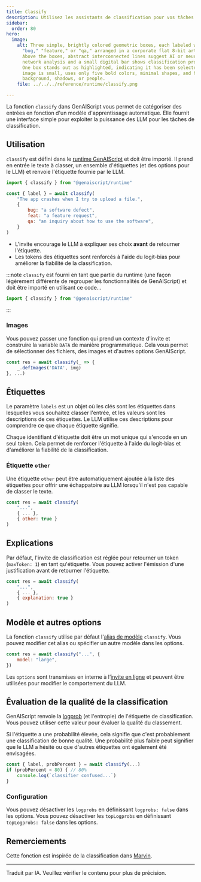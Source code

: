 ```yaml
---
title: Classify
description: Utilisez les assistants de classification pour vos tâches de classification
sidebar:
  order: 80
hero:
  image:
    alt: Three simple, brightly colored geometric boxes, each labeled with either
      "bug," "feature," or "qa," arranged in a corporate flat 8-bit art style.
      Above the boxes, abstract interconnected lines suggest AI or neural
      network analysis and a small digital bar shows classification probability.
      One box stands out as highlighted, indicating it has been selected. The
      image is small, uses only five bold colors, minimal shapes, and has no
      background, shadows, or people.
    file: ../../../reference/runtime/classify.png

---
```


La fonction `classify` dans GenAIScript vous permet de catégoriser des entrées en fonction d'un modèle d'apprentissage automatique.
Elle fournit une interface simple pour exploiter la puissance des LLM pour les tâches de classification.

## Utilisation

`classify` est défini dans le [runtime GenAIScript](../../../reference/reference/runtime/) et doit être importé. Il prend en entrée le texte à classer, un ensemble d'étiquettes (et des options pour le LLM)
et renvoie l'étiquette fournie par le LLM.

```js
import { classify } from "@genaiscript/runtime"

const { label } = await classify(
    "The app crashes when I try to upload a file.",
    {
        bug: "a software defect",
        feat: "a feature request",
        qa: "an inquiry about how to use the software",
    }
)
```

* L'invite encourage le LLM à expliquer ses choix **avant** de retourner l'étiquette.
* Les tokens des étiquettes sont renforcés à l'aide du logit-bias pour améliorer la fiabilité de la classification.

:::note
`classify` est fourni en tant que partie du runtime (une façon légèrement différente de regrouper les fonctionnalités de GenAIScript) et doit être importé en utilisant ce code...

```js
import { classify } from "@genaiscript/runtime"
```
:::

### Images

Vous pouvez passer une fonction qui prend un contexte d'invite
et construire la variable `DATA` de manière programmatique.
Cela vous permet de sélectionner des fichiers, des images et d'autres options GenAIScript.

```js
const res = await classify(_ => {
    _.defImages('DATA', img)
}, ...)
```

## Étiquettes

Le paramètre `labels` est un objet où les clés sont les étiquettes dans lesquelles vous souhaitez classer l'entrée, et les valeurs sont les descriptions de ces étiquettes. Le LLM utilise ces descriptions pour comprendre ce que chaque étiquette signifie.

Chaque identifiant d'étiquette doit être un mot unique qui s'encode en un seul token. Cela permet de renforcer l'étiquette à l'aide du logit-bias et d'améliorer la fiabilité de la classification.

### Étiquette `other`

Une étiquette `other` peut être automatiquement ajoutée à la liste
des étiquettes pour offrir une échappatoire au LLM lorsqu'il n'est pas capable de classer le texte.

```js "other: true"
const res = await classify(
    "...",
    { ... },
    { other: true }
)
```

## Explications

Par défaut, l'invite de classification est réglée pour retourner un token (`maxToken: 1`) en tant qu'étiquette.
Vous pouvez activer l'émission d'une justification avant de retourner l'étiquette.

```js "explanation: true"
const res = await classify(
    "...",
    { ... },
    { explanation: true }
)
```

## Modèle et autres options

La fonction `classify` utilise par défaut l'[alias de modèle](../../../reference/reference/scripts/model-aliases/) `classify`.
Vous pouvez modifier cet alias ou spécifier un autre modèle dans les options.

```js
const res = await classify("...", {
    model: "large",
})
```

Les `options` sont transmises en interne à l’[invite en ligne](../../../reference/reference/scripts/inline-prompts/) et peuvent être utilisées pour modifier le comportement du LLM.

## Évaluation de la qualité de la classification

GenAIScript renvoie la [logprob](../../../reference/reference/scripts/logprobs/) (et l'entropie) de l'étiquette de classification. Vous pouvez utiliser cette valeur pour évaluer la qualité du classement.

Si l'étiquette a une probabilité élevée, cela signifie que c'est probablement une classification de bonne qualité. Une probabilité plus faible peut signifier que le LLM a hésité ou que d'autres étiquettes ont également été envisagées.

```js
const { label, probPercent } = await classify(...)
if (probPercent < 80) { // 80%
    console.log(`classifier confused...`)
}
```

### Configuration

Vous pouvez désactiver les `logprobs` en définissant `logprobs: false` dans les options. Vous pouvez désactiver les `topLogprobs` en définissant `topLogprobs: false` dans les options.

## Remerciements

Cette fonction est inspirée de la classification dans [Marvin](https://www.askmarvin.ai/docs/text/classification/).

<hr />

Traduit par IA. Veuillez vérifier le contenu pour plus de précision.
